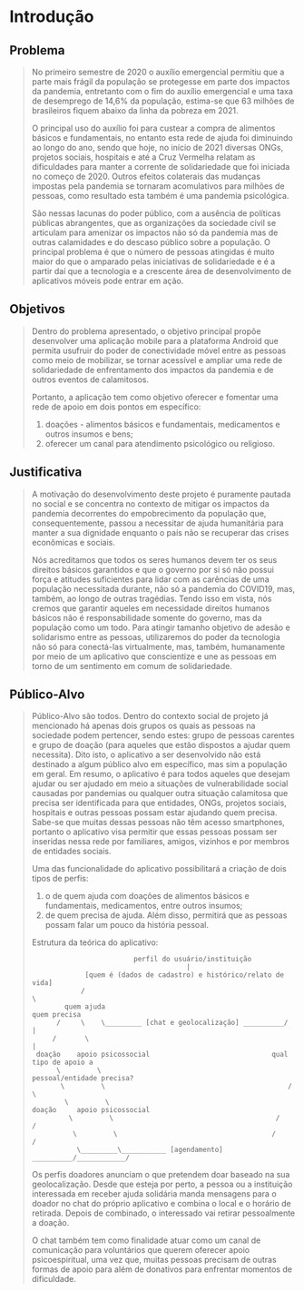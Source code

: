 # Introdução

## Problema
> No primeiro semestre de 2020 o auxílio emergencial permitiu que a parte mais frágil da população se protegesse em parte dos impactos da pandemia, 
> entretanto com o fim do auxílio emergencial e uma taxa de desemprego de 14,6% da população, estima-se que 63 milhões de brasileiros fiquem abaixo 
> da linha da pobreza em 2021. 
>  
> O principal uso do auxílio foi para custear a compra de alimentos básicos e fundamentais, no entanto esta rede de ajuda foi diminuindo ao 
> longo do ano, sendo que hoje, no início de 2021 diversas ONGs, projetos sociais, hospitais e até a Cruz Vermelha relatam as dificuldades para 
> manter a corrente de solidariedade que foi iniciada no começo de 2020. Outros efeitos colaterais das mudanças impostas pela pandemia se tornaram 
> acomulativos para milhões de pessoas, como resultado esta também é uma pandemia psicológica.
>
> São nessas lacunas do poder público, com a ausência de políticas públicas abrangentes, que as organizações da sociedade civil se articulam para 
> amenizar os impactos não só da pandemia mas de outras calamidades e do descaso público sobre a população. O principal problema é que o número de 
> pessoas atingidas é muito maior do que o amparado pelas iniciativas de solidariedade e é a partir daí que a tecnologia e a crescente área de 
> desenvolvimento de aplicativos móveis pode entrar em ação.

## Objetivos

> Dentro do problema apresentado, o objetivo principal propõe desenvolver uma aplicação mobile para a plataforma Android que permita usufruir do 
> poder de conectividade móvel entre as pessoas como meio de mobilizar, se tornar acessível e ampliar uma rede de solidariedade de enfrentamento dos 
> impactos da pandemia e de outros eventos de calamitosos.
> 
> Portanto, a aplicação tem como objetivo oferecer e fomentar uma rede de apoio em dois pontos em específico: 
> 1) doações - alimentos básicos e fundamentais, medicamentos e outros insumos e bens; 
> 2) oferecer um canal para atendimento psicológico ou religioso.

## Justificativa

> A motivação do desenvolvimento deste projeto é puramente pautada no social e se concentra no contexto de mitigar os impactos da pandemia decorrentes 
> do empobrecimento da população que, consequentemente, passou a necessitar de ajuda humanitária para manter a sua dignidade enquanto o país não se 
> recuperar das crises econômicas e sociais.
> 
> Nós acreditamos que todos os seres humanos devem ter os seus direitos básicos garantidos e que o governo por si só não possui força e atitudes 
> suficientes para lidar com as carências de uma população necessitada durante, não só a pandemia do COVID19, mas, também, ao longo de outras tragédias. 
> Tendo isso em vista, nós cremos que garantir aqueles em necessidade direitos humanos básicos não é responsabilidade somente do governo, mas da 
> população como um todo. Para atingir tamanho objetivo de adesão e solidarismo entre as pessoas, utilizaremos do poder da tecnologia não só para 
> conectá-las virtualmente, mas, também, humanamente por meio de um aplicativo que conscientize e une as pessoas em torno de um sentimento em comum 
> de solidariedade.

## Público-Alvo

> Público-Alvo são todos. Dentro do contexto social de projeto já mencionado há apenas dois grupos os quais as pessoas na sociedade podem pertencer, 
> sendo estes: grupo de pessoas carentes e grupo de doação (para aqueles que estão dispostos a ajudar quem necessita). Dito isto, o aplicativo a ser 
> desenvolvido não está destinado a algum público alvo em específico, mas sim a população em geral. Em resumo, o aplicativo é para todos aqueles que 
> desejam ajudar ou ser ajudado em meio a situações de vulnerabilidade social causadas por pandemias ou qualquer outra situação calamitosa que precisa 
> ser identificada para que entidades, ONGs, projetos sociais, hospitais e outras pessoas possam estar ajudando quem precisa. Sabe-se que muitas dessas 
> pessoas não têm acesso smartphones, portanto o aplicativo visa permitir que essas pessoas possam ser inseridas nessa rede por familiares, amigos, 
> vizinhos e por membros de entidades sociais.
> 
> Uma das funcionalidade do aplicativo possibilitará a criação de dois tipos de perfis: 
> 1) o de quem ajuda com doações de alimentos básicos e fundamentais, medicamentos, entre outros insumos; 
> 2) de quem precisa de ajuda. 
> Além disso, permitirá que as pessoas possam falar um pouco da história pessoal.
>
> Estrutura da teórica do aplicativo:
>   
>                              perfil do usuário/instituição
>                                           |
>                  [quem é (dados de cadastro) e histórico/relato de vida]
>                 /                                                       \
>	          quem ajuda                                              quem precisa
>           /     \    \_________ [chat e geolocalização] __________/      |
>          /       \                                                       |
>      doação    apoio psicossocial                              qual tipo de apoio a
>           \         \                                       pessoal/entidade precisa?
>            \         \                                             /         \
>             \         \                                        doação     apoio psicossocial
>              \         \                                        /            /
>               \         \                                      /            /
>                \_________\___________ [agendamento] __________/____________/ 
>
> Os perfis doadores anunciam o que pretendem doar baseado na sua geolocalização. Desde que esteja por perto, a pessoa ou a instituição interessada em 
> receber ajuda solidária manda mensagens para o doador no chat do próprio aplicativo e combina o local e o horário de retirada. Depois de combinado, 
> o interessado vai retirar pessoalmente a doação. 
> 
> O chat também tem como finalidade atuar como um canal de comunicação para voluntários que querem oferecer apoio psicoespiritual, uma vez que, muitas 
> pessoas precisam de outras formas de apoio para além de donativos para enfrentar momentos de dificuldade.
